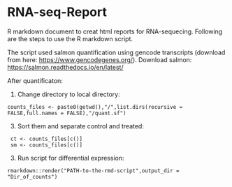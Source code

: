 # RNA-seq-Report
R markdown document to creat html reports for RNA-sequecing. 
Following are the steps to use the R markdown script.

The script used salmon quantification using gencode transcripts (download from here: https://www.gencodegenes.org/). 
Download salmon: https://salmon.readthedocs.io/en/latest/

After quantificaton:


1. Change directory to local directory:
```
counts_files <- paste0(getwd(),"/",list.dirs(recursive = FALSE,full.names = FALSE),"/quant.sf")
```

3. Sort them and separate control and treated:
```
 ct <- counts_files[c()] 
 sm <- counts_files[c()]
```
3. Run script for differential expression:
```
rmarkdown::render("PATH-to-the-rmd-script",output_dir = "Dir_of_counts")
```
